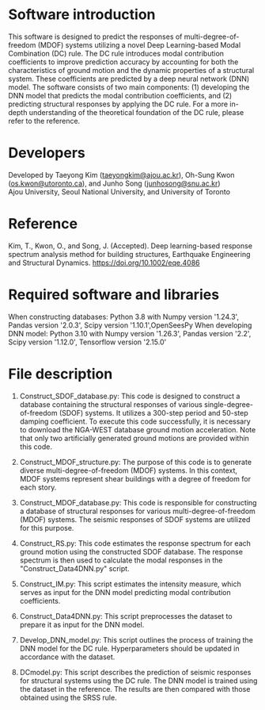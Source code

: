 # Software introduction
This software is designed to predict the responses of multi-degree-of-freedom (MDOF) systems utilizing a novel Deep Learning-based Modal Combination (DC) rule. The DC rule introduces modal contribution coefficients to improve prediction accuracy by accounting for both the characteristics of ground motion and the dynamic properties of a structural system. These coefficients are predicted by a deep neural network (DNN) model. The software consists of two main components: (1) developing the DNN model that predicts the modal contribution coefficients, and (2) predicting structural responses by applying the DC rule. For a more in-depth understanding of the theoretical foundation of the DC rule, please refer to the reference.

# Developers
Developed by Taeyong Kim (taeyongkim@ajou.ac.kr), Oh-Sung Kwon (os.kwon@utoronto.ca), and Junho Song (junhosong@snu.ac.kr)\
Ajou University, Seoul National University, and University of Toronto

# Reference
Kim, T., Kwon, O., and Song, J. (Accepted). Deep learning-based response spectrum analysis method for building structures, Earthquake Engineering and Structural Dynamics. https://doi.org/10.1002/eqe.4086

# Required software and libraries
When constructing databases: Python 3.8 with Numpy version '1.24.3', Pandas version '2.0.3', Scipy version '1.10.1',OpenSeesPy
When developing DNN model: Python 3.10 with Numpy version '1.26.3', Pandas version '2.2', Scipy version '1.12.0', Tensorflow version '2.15.0'

# File description
1. Construct_SDOF_database.py: This code is designed to construct a database containing the structural responses of various single-degree-of-freedom (SDOF) systems. It utilizes a 300-step period and 50-step damping coefficient. To execute this code successfully, it is necessary to download the NGA-WEST database ground motion acceleration. Note that only two artificially generated ground motions are provided within this code.

2. Construct_MDOF_structure.py: The purpose of this code is to generate diverse multi-degree-of-freedom (MDOF) systems. In this context, MDOF systems represent shear buildings with a degree of freedom for each story.

3. Construct_MDOF_database.py: This code is responsible for constructing a database of structural responses for various multi-degree-of-freedom (MDOF) systems. The seismic responses of SDOF systems are utilized for this purpose.

4. Construct_RS.py: This code estimates the response spectrum for each ground motion using the constructed SDOF database. The response spectrum is then used to calculate the modal responses in the "Construct_Data4DNN.py" script.

5. Construct_IM.py: This script estimates the intensity measure, which serves as input for the DNN model predicting modal contribution coefficients.

6. Construct_Data4DNN.py: This script preprocesses the dataset to prepare it as input for the DNN model.

7. Develop_DNN_model.py: This script outlines the process of training the DNN model for the DC rule. Hyperparameters should be updated in accordance with the dataset.

8. DCmodel.py: This script describes the prediction of seismic responses for structural systems using the DC rule. The DNN model is trained using the dataset in the reference. The results are then compared with those obtained using the SRSS rule.